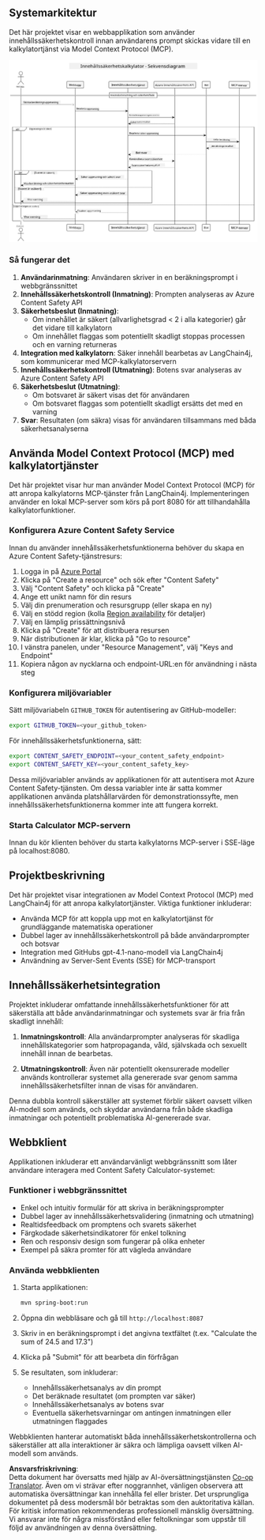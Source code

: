 <!--
CO_OP_TRANSLATOR_METADATA:
{
  "original_hash": "e5ea5e7582f70008ea9bec3b3820f20a",
  "translation_date": "2025-07-13T23:16:56+00:00",
  "source_file": "04-PracticalImplementation/samples/java/containerapp/README.md",
  "language_code": "sv"
}
-->
## Systemarkitektur

Det här projektet visar en webbapplikation som använder innehållssäkerhetskontroll innan användarens prompt skickas vidare till en kalkylatortjänst via Model Context Protocol (MCP).

![System Architecture Diagram](../../../../../../translated_images/plant.b079fed84e945b7c2978993a16163bb53f0517cfe3548d2e442ff40d619ba4b4.sv.png)

### Så fungerar det

1. **Användarinmatning**: Användaren skriver in en beräkningsprompt i webbgränssnittet  
2. **Innehållssäkerhetskontroll (Inmatning)**: Prompten analyseras av Azure Content Safety API  
3. **Säkerhetsbeslut (Inmatning)**:  
   - Om innehållet är säkert (allvarlighetsgrad < 2 i alla kategorier) går det vidare till kalkylatorn  
   - Om innehållet flaggas som potentiellt skadligt stoppas processen och en varning returneras  
4. **Integration med kalkylatorn**: Säker innehåll bearbetas av LangChain4j, som kommunicerar med MCP-kalkylatorservern  
5. **Innehållssäkerhetskontroll (Utmatning)**: Botens svar analyseras av Azure Content Safety API  
6. **Säkerhetsbeslut (Utmatning)**:  
   - Om botsvaret är säkert visas det för användaren  
   - Om botsvaret flaggas som potentiellt skadligt ersätts det med en varning  
7. **Svar**: Resultaten (om säkra) visas för användaren tillsammans med båda säkerhetsanalyserna

## Använda Model Context Protocol (MCP) med kalkylatortjänster

Det här projektet visar hur man använder Model Context Protocol (MCP) för att anropa kalkylatorns MCP-tjänster från LangChain4j. Implementeringen använder en lokal MCP-server som körs på port 8080 för att tillhandahålla kalkylatorfunktioner.

### Konfigurera Azure Content Safety Service

Innan du använder innehållssäkerhetsfunktionerna behöver du skapa en Azure Content Safety-tjänstresurs:

1. Logga in på [Azure Portal](https://portal.azure.com)  
2. Klicka på "Create a resource" och sök efter "Content Safety"  
3. Välj "Content Safety" och klicka på "Create"  
4. Ange ett unikt namn för din resurs  
5. Välj din prenumeration och resursgrupp (eller skapa en ny)  
6. Välj en stödd region (kolla [Region availability](https://azure.microsoft.com/en-us/global-infrastructure/services/?products=cognitive-services) för detaljer)  
7. Välj en lämplig prissättningsnivå  
8. Klicka på "Create" för att distribuera resursen  
9. När distributionen är klar, klicka på "Go to resource"  
10. I vänstra panelen, under "Resource Management", välj "Keys and Endpoint"  
11. Kopiera någon av nycklarna och endpoint-URL:en för användning i nästa steg

### Konfigurera miljövariabler

Sätt miljövariabeln `GITHUB_TOKEN` för autentisering av GitHub-modeller:  
```sh
export GITHUB_TOKEN=<your_github_token>
```

För innehållssäkerhetsfunktionerna, sätt:  
```sh
export CONTENT_SAFETY_ENDPOINT=<your_content_safety_endpoint>
export CONTENT_SAFETY_KEY=<your_content_safety_key>
```

Dessa miljövariabler används av applikationen för att autentisera mot Azure Content Safety-tjänsten. Om dessa variabler inte är satta kommer applikationen använda platshållarvärden för demonstrationssyfte, men innehållssäkerhetsfunktionerna kommer inte att fungera korrekt.

### Starta Calculator MCP-servern

Innan du kör klienten behöver du starta kalkylatorns MCP-server i SSE-läge på localhost:8080.

## Projektbeskrivning

Det här projektet visar integrationen av Model Context Protocol (MCP) med LangChain4j för att anropa kalkylatortjänster. Viktiga funktioner inkluderar:

- Använda MCP för att koppla upp mot en kalkylatortjänst för grundläggande matematiska operationer  
- Dubbel lager av innehållssäkerhetskontroll på både användarprompter och botsvar  
- Integration med GitHubs gpt-4.1-nano-modell via LangChain4j  
- Användning av Server-Sent Events (SSE) för MCP-transport

## Innehållssäkerhetsintegration

Projektet inkluderar omfattande innehållssäkerhetsfunktioner för att säkerställa att både användarinmatningar och systemets svar är fria från skadligt innehåll:

1. **Inmatningskontroll**: Alla användarprompter analyseras för skadliga innehållskategorier som hatpropaganda, våld, självskada och sexuellt innehåll innan de bearbetas.  

2. **Utmatningskontroll**: Även när potentiellt okensurerade modeller används kontrollerar systemet alla genererade svar genom samma innehållssäkerhetsfilter innan de visas för användaren.

Denna dubbla kontroll säkerställer att systemet förblir säkert oavsett vilken AI-modell som används, och skyddar användarna från både skadliga inmatningar och potentiellt problematiska AI-genererade svar.

## Webbklient

Applikationen inkluderar ett användarvänligt webbgränssnitt som låter användare interagera med Content Safety Calculator-systemet:

### Funktioner i webbgränssnittet

- Enkel och intuitiv formulär för att skriva in beräkningsprompter  
- Dubbel lager av innehållssäkerhetsvalidering (inmatning och utmatning)  
- Realtidsfeedback om promptens och svarets säkerhet  
- Färgkodade säkerhetsindikatorer för enkel tolkning  
- Ren och responsiv design som fungerar på olika enheter  
- Exempel på säkra promter för att vägleda användare

### Använda webbklienten

1. Starta applikationen:  
   ```sh
   mvn spring-boot:run
   ```

2. Öppna din webbläsare och gå till `http://localhost:8087`  

3. Skriv in en beräkningsprompt i det angivna textfältet (t.ex. "Calculate the sum of 24.5 and 17.3")  

4. Klicka på "Submit" för att bearbeta din förfrågan  

5. Se resultaten, som inkluderar:  
   - Innehållssäkerhetsanalys av din prompt  
   - Det beräknade resultatet (om prompten var säker)  
   - Innehållssäkerhetsanalys av botens svar  
   - Eventuella säkerhetsvarningar om antingen inmatningen eller utmatningen flaggades

Webbklienten hanterar automatiskt båda innehållssäkerhetskontrollerna och säkerställer att alla interaktioner är säkra och lämpliga oavsett vilken AI-modell som används.

**Ansvarsfriskrivning**:  
Detta dokument har översatts med hjälp av AI-översättningstjänsten [Co-op Translator](https://github.com/Azure/co-op-translator). Även om vi strävar efter noggrannhet, vänligen observera att automatiska översättningar kan innehålla fel eller brister. Det ursprungliga dokumentet på dess modersmål bör betraktas som den auktoritativa källan. För kritisk information rekommenderas professionell mänsklig översättning. Vi ansvarar inte för några missförstånd eller feltolkningar som uppstår till följd av användningen av denna översättning.